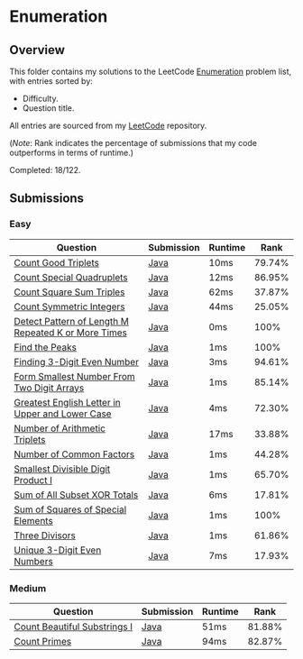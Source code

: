 # Enumeration

## Overview
This folder contains my solutions to the LeetCode [Enumeration](https://leetcode.com/problem-list/enumeration/) problem list,
with entries sorted by:
- Difficulty.
- Question title.

All entries are sourced from my [LeetCode](https://github.com/shumarb/leetcode) repository.

(*Note*: Rank indicates the percentage of submissions that my code outperforms in terms of runtime.)

Completed: 18/122.

## Submissions
### Easy
| Question                                                                                                                                              | Submission                                                                                                        | Runtime | Rank   |
|-------------------------------------------------------------------------------------------------------------------------------------------------------|-------------------------------------------------------------------------------------------------------------------|---------|--------|
| [Count Good Triplets](https://leetcode.com/problems/count-good-triplets/description/)                                                                 | [Java](https://github.com/shumarb/leetcode/blob/main/submissions/CountGoodTriplets.java)                          | 10ms    | 79.74% |
| [Count Special Quadruplets](https://leetcode.com/problems/count-special-quadruplets/description/)                                                     | [Java](https://github.com/shumarb/leetcode/blob/main/submissions/CountSpecialQuadruplets.java)                    | 12ms    | 86.95% |
| [Count Square Sum Triples](https://leetcode.com/problems/count-square-sum-triples/description/)                                                       | [Java](https://github.com/shumarb/leetcode/blob/main/submissions/CountSquareSumTriples.java)                      | 62ms    | 37.87% |
| [Count Symmetric Integers](https://leetcode.com/problems/count-symmetric-integers/description/)                                                       | [Java](https://github.com/shumarb/leetcode/blob/main/submissions/CountSymmetricIntegers.java)                     | 44ms    | 25.05% |
| [Detect Pattern of Length M Repeated K or More Times](https://leetcode.com/problems/detect-pattern-of-length-m-repeated-k-or-more-times/description/) | [Java](https://github.com/shumarb/leetcode/blob/main/submissions/DetectPatternOfLengthMRepeatedKOrMoreTimes.java) | 0ms     | 100%   |
| [Find the Peaks](https://leetcode.com/problems/find-the-peaks/description/)                                                                           | [Java](https://github.com/shumarb/leetcode/blob/main/submissions/FindThePeaks.java)                               | 1ms     | 100%   |
| [Finding 3-Digit Even Number](https://leetcode.com/problems/finding-3-digit-even-numbers/description/)                                                | [Java](https://github.com/shumarb/leetcode/blob/main/submissions/Finding3DigitEvenNumber.java)                    | 3ms     | 94.61% |
| [Form Smallest Number From Two Digit Arrays](https://leetcode.com/problems/form-smallest-number-from-two-digit-arrays/description/)                   | [Java](https://github.com/shumarb/leetcode/blob/main/submissions/FormSmallestNumberFromTwoDigitArrays.java)       | 1ms     | 85.14% |
| [Greatest English Letter in Upper and Lower Case](https://leetcode.com/problems/greatest-english-letter-in-upper-and-lower-case/description/)         | [Java](https://github.com/shumarb/leetcode/blob/main/submissions/GreatestEnglishLetterInUpperAndLowerCase.java)   | 4ms     | 72.30% |
| [Number of Arithmetic Triplets](https://leetcode.com/problems/number-of-arithmetic-triplets/description/)                                             | [Java](https://github.com/shumarb/leetcode/blob/main/submissions/NumberOfArithmeticTriplets.java)                 | 17ms    | 33.88% |
| [Number of Common Factors](https://leetcode.com/problems/number-of-common-factors/description/)                                                       | [Java](https://github.com/shumarb/leetcode/blob/main/submissions/NumberOfCommonFactors.java)                      | 1ms     | 44.28% |
| [Smallest Divisible Digit Product I](https://leetcode.com/problems/smallest-divisible-digit-product-i/description/)                                   | [Java](https://github.com/shumarb/leetcode/blob/main/submissions/SmallestDivisibleDigitProductOne.java)           | 1ms     | 65.70% |
| [Sum of All Subset XOR Totals](https://leetcode.com/problems/sum-of-all-subset-xor-totals/description/)                                               | [Java](https://github.com/shumarb/leetcode/blob/main/submissions/SumOfAllSubsetXorTotals.java)                    | 6ms     | 17.81% |
| [Sum of Squares of Special Elements](https://leetcode.com/problems/sum-of-squares-of-elements/description/)                                           | [Java](https://github.com/shumarb/leetcode/blob/main/submissions/SumOfSquaresOfSpecialElements.java)              | 1ms     | 100%   |
| [Three Divisors](https://leetcode.com/problems/three-divisors/description/)                                                                           | [Java](https://github.com/shumarb/leetcode/blob/main/submissions/ThreeDivisors.java)                              | 1ms     | 61.86% |
| [Unique 3-Digit Even Numbers](https://leetcode.com/problems/unique-3-digit-even-numbers/description/)                                                 | [Java](https://github.com/shumarb/leetcode/blob/main/submissions/Unique3DigitEvenNumbers.java)                    | 7ms     | 17.93% |

### Medium
| Question                                                                                                | Submission                                                                                         | Runtime | Rank   |
|---------------------------------------------------------------------------------------------------------|----------------------------------------------------------------------------------------------------|---------|--------|
| [Count Beautiful Substrings I](https://leetcode.com/problems/count-beautiful-substrings-i/description/) | [Java](https://github.com/shumarb/leetcode/blob/main/submissions/CountBeautifulSubstringsOne.java) | 51ms    | 81.88% |
| [Count Primes](https://leetcode.com/problems/count-primes/description/)                                 | [Java](https://github.com/shumarb/leetcode/blob/main/submissions/CountPrimes.java)                 | 94ms    | 82.87% |
